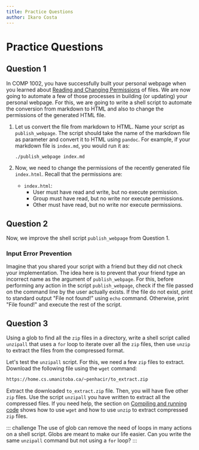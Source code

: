 ```yaml
---
title: Practice Questions
author: Ikaro Costa
---
```


Practice Questions
==================

Question 1
----------

In COMP 1002, you have successfully built your personal webpage when
you learned about [Reading and Changing Permissions](https://university-of-manitoba-computer-science.github.io/tools-n-techniques/topic05/topic-4.html) of files. We are now
going to automate a few of those processes in building (or updating) your personal
webpage. For this, we are going to write a shell script to automate the conversion
from markdown to HTML and also to change the permissions of the generated HTML
file.

1. Let us convert the file from markdown to HTML. Name your script as
`publish_webpage`. The script should take the name of the markdown file as parameter
and convert it to HTML using `pandoc`. For example, if your markdown file is
`index.md`, you would run it as:

    ```bash
    ./publish_webpage index.md
    ```

2. Now, we need to change the permissions of the recently generated file
`index.html`. Recall that the permissions are:

    * `index.html`:
        * User must have read and write, but no execute permission.
        * Group must have read, but no write nor execute permissions.
        * Other must have read, but no write nor execute permissions.

Question 2
----------

Now, we improve the shell script `publish_webpage` from Question 1. 

### Input Error Prevention

Imagine
that you shared your script with a friend but they did not check your implementation.
The idea here is to prevent that your friend type an incorrect name as the argument
of `publish_webpage`. For this, before performing any action in the script
`publish_webpage`, check if the file passed on the command line by the user actually
exists. If the file do not exist, print to standard output "File not found!" using `echo`
command. Otherwise, print "File found!" and execute the rest of the script.

Question 3
----------

Using a glob to find all the `zip` files in a directory, write a shell script
called `unzipall` that uses a `for` loop to iterate over all the `zip` files,
then use `unzip` to extract the files from the compressed format.

Let's test the `unzipall` script. For this, we need a few `zip` files to extract.
Download the following file using the `wget` command:

```bash
https://home.cs.umanitoba.ca/~penhacir/to_extract.zip
```
Extract the downloaded `to_extract.zip` file. Then, you will have five other
`zip` files. Use the script `unzipall` you have written to extract all the
compressed files. If you need help, the section on [Compiling and running code](https://university-of-manitoba-computer-science.github.io/tools-n-techniques/topic03/topic-2.html)
shows how to use `wget` and how to use `unzip` to extract compressed `zip` files.

::: challenge
The use of glob can remove the need of loops in many actions on a shell script.
Globs are meant to make our life easier. Can you write the same `unzipall` command
but not using a `for` loop?
:::
